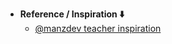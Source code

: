 - **Reference / Inspiration ⬇️**
  - [@manzdev teacher inspiration](https://youtu.be/enQcc4l-P3c?si=tLlHr6XejVDBrd-M)
